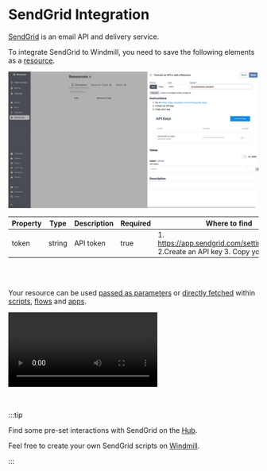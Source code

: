 # SendGrid Integration

[SendGrid](https://sendgrid.com/) is an email API and delivery service.

To integrate SendGrid to Windmill, you need to save the following elements as a [resource](../core_concepts/3_resources_and_types/index.mdx).

![Add SendGrid Resource](../assets/integrations/add-sendgrid.png.webp)

| Property | Type   | Description | Required | Where to find                                                                      |
| -------- | ------ | ----------- | -------- | ---------------------------------------------------------------------------------- |
| token    | string | API token   | true     | 1. https://app.sendgrid.com/settings/api_keys 2.Create an API key 3. Copy your key |

<br/><br/>

Your resource can be used [passed as parameters](../core_concepts/3_resources_and_types/index.mdx#passing-resources-as-parameters-to-scripts-preferred) or [directly fetched](../core_concepts/3_resources_and_types/index.mdx#fetching-them-from-within-a-script-by-using-the-wmill-client-in-the-respective-language) within [scripts](../script_editor/index.mdx), [flows](../flows/1_flow_editor.mdx) and [apps](../apps/0_app_editor/index.mdx).

<video
	className="border-2 rounded-xl object-cover w-full h-full dark:border-gray-800"
	controls
	src="/videos/add_resources_variables.mp4"
/>

<br/>

:::tip

Find some pre-set interactions with SendGrid on the [Hub](https://hub.windmill.dev/integrations/sendgrid).

Feel free to create your own SendGrid scripts on [Windmill](../getting_started/00_how_to_use_windmill/index.mdx).

:::
